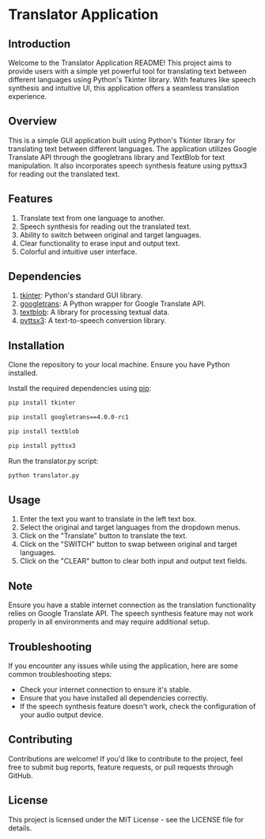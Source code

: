 # Translator Application

## Introduction
Welcome to the Translator Application README! This project aims to provide users with a simple yet powerful tool for translating text between different languages using Python's Tkinter library. With features like speech synthesis and intuitive UI, this application offers a seamless translation experience.

## Overview
This is a simple GUI application built using Python's Tkinter library for translating text between different languages. The application utilizes Google Translate API through the googletrans library and TextBlob for text manipulation. It also incorporates speech synthesis feature using pyttsx3 for reading out the translated text.

## Features
1. Translate text from one language to another.
2. Speech synthesis for reading out the translated text.
3. Ability to switch between original and target languages.
4. Clear functionality to erase input and output text.
5. Colorful and intuitive user interface.

## Dependencies
1. [tkinter](https://docs.python.org/3/library/tkinter.html): Python's standard GUI library.
2. [googletrans](https://pypi.org/project/googletrans/): A Python wrapper for Google Translate API.
3. [textblob](https://textblob.readthedocs.io/en/dev/): A library for processing textual data.
4. [pyttsx3](https://pypi.org/project/pyttsx3/): A text-to-speech conversion library.

## Installation
Clone the repository to your local machine.
Ensure you have Python installed.

Install the required dependencies using [pip](https://pip.pypa.io/en/stable/):

```bash
pip install tkinter
```
```bash
pip install googletrans==4.0.0-rc1
```
```bash
pip install textblob
```
```bash
pip install pyttsx3
```

Run the translator.py script:

```bash
python translator.py
```

## Usage
1. Enter the text you want to translate in the left text box.
2. Select the original and target languages from the dropdown menus.
3. Click on the "Translate" button to translate the text.
4. Click on the "SWITCH" button to swap between original and target languages.
5. Click on the "CLEAR" button to clear both input and output text fields.

## Note
Ensure you have a stable internet connection as the translation functionality relies on Google Translate API.
The speech synthesis feature may not work properly in all environments and may require additional setup.

## Troubleshooting
If you encounter any issues while using the application, here are some common troubleshooting steps:

* Check your internet connection to ensure it's stable.
* Ensure that you have installed all dependencies correctly.
* If the speech synthesis feature doesn't work, check the configuration of your audio output device.

## Contributing
Contributions are welcome! If you'd like to contribute to the project, feel free to submit bug reports, feature requests, or pull requests through GitHub.

## License
This project is licensed under the MIT License - see the LICENSE file for details.